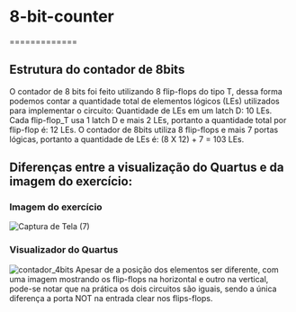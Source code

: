 # 8-bit-counter
=============
## Estrutura do contador de 8bits
O contador de 8 bits foi feito utilizando 8 flip-flops do tipo T, dessa forma podemos contar a quantidade total de elementos lógicos (LEs) utilizados para implementar o circuito:
Quantidade de LEs em um latch D: 10 LEs.
Cada flip-flop_T usa 1 latch D e mais 2 LEs, portanto a quantidade total por flip-flop é: 12 LEs.
O contador de 8bits utiliza 8 flip-flops e mais 7 portas lógicas, portanto a quantidade de LEs é: (8 X 12) + 7 = 103 LEs.
## Diferenças entre a visualização do Quartus e da imagem do exercício:
### Imagem do exercício
![Captura de Tela (7)](https://github.com/user-attachments/assets/8c9d1a03-10fa-4c4e-851b-b685676b58fb)
### Visualizador do Quartus
![contador_4bits](https://github.com/user-attachments/assets/607ae153-d575-4d4d-a8a1-1a5e968b4e3d)
Apesar de a posição dos elementos ser diferente, com uma imagem mostrando os flip-flops na horizontal e outro na vertical, pode-se notar que na prática os dois circuitos são iguais, sendo a única diferença a porta NOT na entrada clear nos flips-flops.
